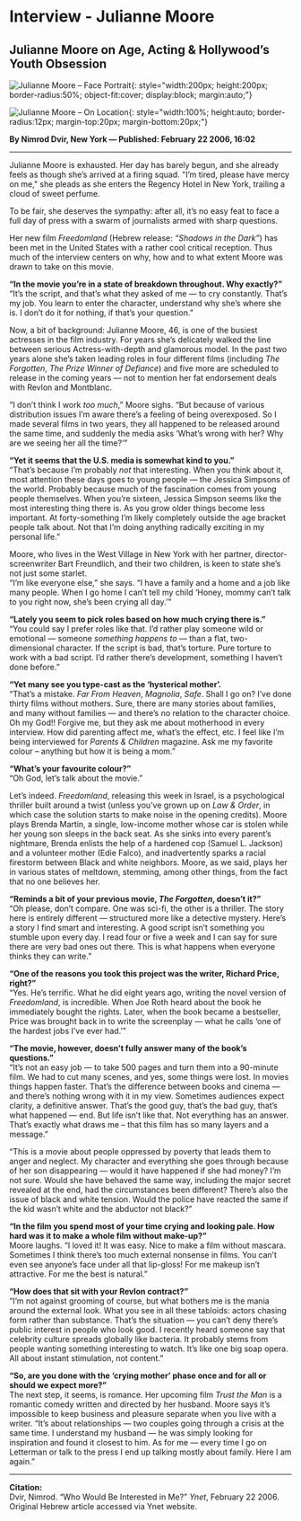 
# Interview - Julianne Moore
## Julianne Moore on Age, Acting & Hollywood’s Youth Obsession


![Julianne Moore – Face Portrait](https://res.cloudinary.com/dkndq6lyz/image/upload/f_auto,q_auto,w_auto,c_fill,g_face,r_max/v1760819301/Julianne_Moore_wjwcq9.jpg){: style="width:200px; height:200px; border-radius:50%; object-fit:cover; display:block; margin:auto;"}

![Julianne Moore – On Location](https://res.cloudinary.com/dkndq6lyz/image/upload/v1760819301/Julianne_Moore2_iksj48.jpg){: style="width:100%; height:auto; border-radius:12px; margin-top:20px; margin-bottom:20px;"}

**By Nimrod Dvir, New York — Published: February 22 2006, 16:02**

---

Julianne Moore is exhausted. Her day has barely begun, and she already feels as though she’s arrived at a firing squad. "I’m tired, please have mercy on me," she pleads as she enters the Regency Hotel in New York, trailing a cloud of sweet perfume.

To be fair, she deserves the sympathy: after all, it’s no easy feat to face a full day of press with a swarm of journalists armed with sharp questions.

Her new film *Freedomland* (Hebrew release: *“Shadows in the Dark”*) has been met in the United States with a rather cool critical reception. Thus much of the interview centers on why, how and to what extent Moore was drawn to take on this movie.

**“In the movie you’re in a state of breakdown throughout. Why exactly?”**  
“It’s the script, and that’s what they asked of me — to cry constantly. That’s my job. You learn to enter the character, understand why she’s where she is. I don’t do it for nothing, if that’s your question.”

Now, a bit of background: Julianne Moore, 46, is one of the busiest actresses in the film industry. For years she’s delicately walked the line between serious Actress-with-depth and glamorous model. In the past two years alone she’s taken leading roles in four different films (including *The Forgotten*, *The Prize Winner of Defiance*) and five more are scheduled to release in the coming years — not to mention her fat endorsement deals with Revlon and Montblanc.

“I don’t think I work *too much*,” Moore sighs. “But because of various distribution issues I’m aware there’s a feeling of being overexposed. So I made several films in two years, they all happened to be released around the same time, and suddenly the media asks ‘What’s wrong with her? Why are we seeing her all the time?’”

**“Yet it seems that the U.S. media is somewhat kind to you.”**  
“That’s because I’m probably *not* that interesting. When you think about it, most attention these days goes to young people — the Jessica Simpsons of the world. Probably because much of the fascination comes from young people themselves. When you’re sixteen, Jessica Simpson seems like the most interesting thing there is. As you grow older things become less important. At forty-something I’m likely completely outside the age bracket people talk about. Not that I’m doing anything radically exciting in my personal life.”

Moore, who lives in the West Village in New York with her partner, director-screenwriter Bart Freundlich, and their two children, is keen to state she’s not just some starlet.  
“I’m like everyone else,” she says. “I have a family and a home and a job like many people. When I go home I can’t tell my child ‘Honey, mommy can’t talk to you right now, she’s been crying all day.’”

**“Lately you seem to pick roles based on how much crying there is.”**  
“You could say I prefer roles like that. I’d rather play someone wild or emotional — someone *something happens to* — than a flat, two-dimensional character. If the script is bad, that’s torture. Pure torture to work with a bad script. I’d rather there’s development, something I haven’t done before.”

**“Yet many see you type-cast as the ‘hysterical mother’.**  
“That’s a mistake. *Far From Heaven*, *Magnolia*, *Safe*. Shall I go on? I’ve done thirty films without mothers. Sure, there are many stories about families, and many without families — and there’s no relation to the character choice. Oh my God!! Forgive me, but they ask me about motherhood in every interview. How did parenting affect me, what’s the effect, etc. I feel like I’m being interviewed for *Parents & Children* magazine. Ask me my favorite colour – anything but how it is being a mom.”

**“What’s your favourite colour?”**  
“Oh God, let’s talk about the movie.”

Let’s indeed. *Freedomland*, releasing this week in Israel, is a psychological thriller built around a twist (unless you’ve grown up on *Law & Order*, in which case the solution starts to make noise in the opening credits). Moore plays Brenda Martin, a single, low-income mother whose car is stolen while her young son sleeps in the back seat. As she sinks into every parent’s nightmare, Brenda enlists the help of a hardened cop (Samuel L. Jackson) and a volunteer mother (Edie Falco), and inadvertently sparks a racial firestorm between Black and white neighbors. Moore, as we said, plays her in various states of meltdown, stemming, among other things, from the fact that no one believes her.

**“Reminds a bit of your previous movie, *The Forgotten*, doesn’t it?”**  
“Oh please, don’t compare. One was sci-fi, the other is a thriller. The story here is entirely different — structured more like a detective mystery. Here’s a story I find smart and interesting. A good script isn’t something you stumble upon every day. I read four or five a week and I can say for sure there are very bad ones out there. This is what happens when everyone thinks they can write.”

**“One of the reasons you took this project was the writer, Richard Price, right?”**  
“Yes. He’s terrific. What he did eight years ago, writing the novel version of *Freedomland*, is incredible. When Joe Roth heard about the book he immediately bought the rights. Later, when the book became a bestseller, Price was brought back in to write the screenplay — what he calls ‘one of the hardest jobs I’ve ever had.’”

**“The movie, however, doesn’t fully answer many of the book’s questions.”**  
“It’s not an easy job — to take 500 pages and turn them into a 90-minute film. We had to cut many scenes, and yes, some things were lost. In movies things happen faster. That’s the difference between books and cinema — and there’s nothing wrong with it in my view. Sometimes audiences expect clarity, a definitive answer. That’s the good guy, that’s the bad guy, that’s what happened — end. But life isn’t like that. Not everything has an answer. That’s exactly what draws me – that this film has so many layers and a message.”

“This is a movie about people oppressed by poverty that leads them to anger and neglect. My character and everything she goes through because of her son disappearing — would it have happened if she had money? I’m not sure. Would she have behaved the same way, including the major secret revealed at the end, had the circumstances been different? There’s also the issue of black and white tension. Would the police have reacted the same if the kid wasn’t white and the abductor not black?”

**“In the film you spend most of your time crying and looking pale. How hard was it to make a whole film without make-up?”**  
Moore laughs. “I loved it! It was easy. Nice to make a film without mascara. Sometimes I think there’s too much external nonsense in films. You can’t even see anyone’s face under all that lip-gloss! For me makeup isn’t attractive. For me the best is natural.”

**“How does that sit with your Revlon contract?”**  
“I’m not against grooming of course, but what bothers me is the mania around the external look. What you see in all these tabloids: actors chasing form rather than substance. That’s the situation — you can’t deny there’s public interest in people who look good. I recently heard someone say that celebrity culture spreads globally like bacteria. It probably stems from people wanting something interesting to watch. It’s like one big soap opera. All about instant stimulation, not content.”

**“So, are you done with the ‘crying mother’ phase once and for all or should we expect more?”**  
The next step, it seems, is romance. Her upcoming film *Trust the Man* is a romantic comedy written and directed by her husband. Moore says it’s impossible to keep business and pleasure separate when you live with a writer. “It’s about relationships — two couples going through a crisis at the same time. I understand my husband — he was simply looking for inspiration and found it closest to him. As for me — every time I go on Letterman or talk to the press I end up talking mostly about family. Here I am again.”

---

**Citation:**  
Dvir, Nimrod. “Who Would Be Interested in Me?” *Ynet*, February 22 2006. Original Hebrew article accessed via Ynet website.


